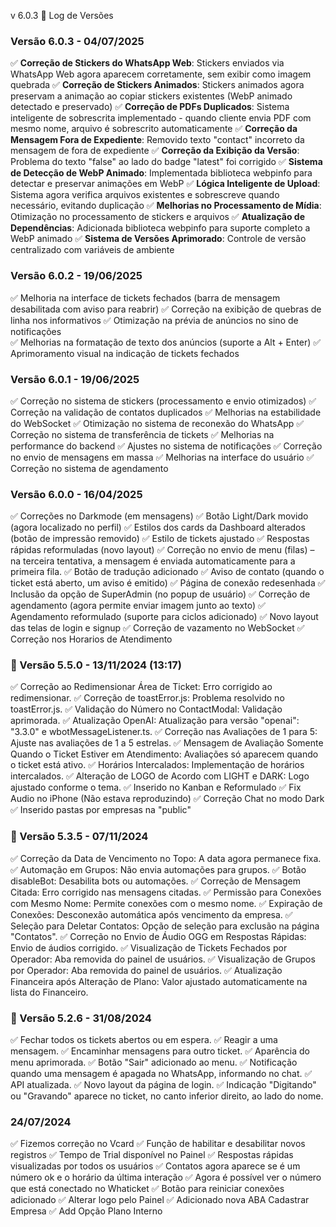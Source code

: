 v 6.0.3
📝 Log de Versões


### Versão 6.0.3 - 04/07/2025
✅ **Correção de Stickers do WhatsApp Web**: Stickers enviados via WhatsApp Web agora aparecem corretamente, sem exibir como imagem quebrada
✅ **Correção de Stickers Animados**: Stickers animados agora preservam a animação ao copiar stickers existentes (WebP animado detectado e preservado)
✅ **Correção de PDFs Duplicados**: Sistema inteligente de sobrescrita implementado - quando cliente envia PDF com mesmo nome, arquivo é sobrescrito automaticamente
✅ **Correção da Mensagem Fora de Expediente**: Removido texto "contact" incorreto da mensagem de fora de expediente
✅ **Correção da Exibição da Versão**: Problema do texto "false" ao lado do badge "latest" foi corrigido
✅ **Sistema de Detecção de WebP Animado**: Implementada biblioteca webpinfo para detectar e preservar animações em WebP
✅ **Lógica Inteligente de Upload**: Sistema agora verifica arquivos existentes e sobrescreve quando necessário, evitando duplicação
✅ **Melhorias no Processamento de Mídia**: Otimização no processamento de stickers e arquivos
✅ **Atualização de Dependências**: Adicionada biblioteca webpinfo para suporte completo a WebP animado
✅ **Sistema de Versões Aprimorado**: Controle de versão centralizado com variáveis de ambiente


### Versão 6.0.2 - 19/06/2025
✅ Melhoria na interface de tickets fechados (barra de mensagem desabilitada com aviso para reabrir)
✅ Correção na exibição de quebras de linha nos informativos
✅ Otimização na prévia de anúncios no sino de notificações	
✅ Melhorias na formatação de texto dos anúncios (suporte a Alt + Enter)
✅ Aprimoramento visual na indicação de tickets fechados

### Versão 6.0.1 - 19/06/2025
✅ Correção no sistema de stickers (processamento e envio otimizados)
✅ Correção na validação de contatos duplicados
✅ Melhorias na estabilidade do WebSocket
✅ Otimização no sistema de reconexão do WhatsApp
✅ Correção no sistema de transferência de tickets
✅ Melhorias na performance do backend
✅ Ajustes no sistema de notificações
✅ Correção no envio de mensagens em massa
✅ Melhorias na interface do usuário
✅ Correção no sistema de agendamento

### Versão 6.0.0 - 16/04/2025
✅ Correções no Darkmode (em mensagens)
✅ Botão Light/Dark movido (agora localizado no perfil)
✅ Estilos dos cards da Dashboard alterados (botão de impressão removido)
✅ Estilo de tickets ajustado
✅ Respostas rápidas reformuladas (novo layout)
✅ Correção no envio de menu (filas) – na terceira tentativa, a mensagem é enviada automaticamente para a primeira fila.
✅ Botão de tradução adicionado
✅ Aviso de contato (quando o ticket está aberto, um aviso é emitido)
✅ Página de conexão redesenhada
✅ Inclusão da opção de SuperAdmin (no popup de usuário)
✅ Correção de agendamento (agora permite enviar imagem junto ao texto)
✅ Agendamento reformulado (suporte para ciclos adicionado)
✅ Novo layout das telas de login e signup
✅ Correção de vazamento no WebSocket
✅ Correção nos Horarios de Atendimento

### 🚀 Versão 5.5.0 - 13/11/2024 (13:17)
✅ Correção ao Redimensionar Área de Ticket: Erro corrigido ao redimensionar.
✅ Correção de toastError.js: Problema resolvido no toastError.js.
✅ Validação do Número no ContactModal: Validação aprimorada.
✅ Atualização OpenAI: Atualização para versão "openai": "3.3.0" e wbotMessageListener.ts.
✅ Correção nas Avaliações de 1 para 5: Ajuste nas avaliações de 1 a 5 estrelas.
✅ Mensagem de Avaliação Somente Quando o Ticket Estiver em Atendimento: Avaliações só aparecem quando o ticket está ativo.
✅ Horários Intercalados: Implementação de horários intercalados.
✅ Alteração de LOGO de Acordo com LIGHT e DARK: Logo ajustado conforme o tema.
✅ Inserido no Kanban e Reformulado
✅ Fix Audio no iPhone (Não estava reproduzindo)
✅ Correção Chat no modo Dark
✅ Inserido pastas por empresas na "public"

### 🚀 Versão 5.3.5 - 07/11/2024
✅ Correção da Data de Vencimento no Topo: A data agora permanece fixa.
✅ Automação em Grupos: Não envia automações para grupos.
✅ Botão disableBot: Desabilita bots ou automações.
✅ Correção de Mensagem Citada: Erro corrigido nas mensagens citadas.
✅ Permissão para Conexões com Mesmo Nome: Permite conexões com o mesmo nome.
✅ Expiração de Conexões: Desconexão automática após vencimento da empresa.
✅ Seleção para Deletar Contatos: Opção de seleção para exclusão na página "Contatos".
✅ Correção no Envio de Áudio OGG em Respostas Rápidas: Envio de áudios corrigido.
✅ Visualização de Tickets Fechados por Operador: Aba removida do painel de usuários.
✅ Visualização de Grupos por Operador: Aba removida do painel de usuários.
✅ Atualização Financeira após Alteração de Plano: Valor ajustado automaticamente na lista do Financeiro.

### 🚀 Versão 5.2.6 - 31/08/2024
✅ Fechar todos os tickets abertos ou em espera.
✅ Reagir a uma mensagem.
✅ Encaminhar mensagens para outro ticket.
✅ Aparência do menu aprimorada.
✅ Botão "Sair" adicionado ao menu.
✅ Notificação quando uma mensagem é apagada no WhatsApp, informando no chat.
✅ API atualizada.
✅ Novo layout da página de login.
✅ Indicação "Digitando" ou "Gravando" aparece no ticket, no canto inferior direito, ao lado do nome.

### 24/07/2024
✅ Fizemos correção no Vcard
✅ Função de habilitar e desabilitar novos registros
✅ Tempo de Trial disponível no Painel
✅ Respostas rápidas visualizadas por todos os usuários
✅ Contatos agora aparece se é um número ok e o horário da última interação
✅ Agora é possível ver o número que está conectado no Whaticket
✅ Botão para reiniciar conexões adicionado
✅ Alterar logo pelo Painel
✅ Adicionado nova ABA Cadastrar Empresa
✅ Add Opção Plano Interno 
